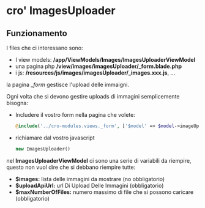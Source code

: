 # cro' ImagesUploader

## Funzionamento
I files che ci interessano sono:
- I view models: **/app/ViewModels/Images/ImagesUploaderViewModel**
- una pagina php **/view/images/imagesUploader/_form.blade.php**
- i js: **/resources/js/images/imagesUploader/_images.xxx.js**, ...

la pagina __form_ gestisce l'upload delle immaigni.

Ogni volta che si devono gestire uploads di immagini semplicemente bisogna:
- Includere il vostro form nella pagina che volete:

  ```php 
  @include('../cro-modules.views._form', ['$model' => $model->imageUploaderViewModel])
  ```

- richiamare dal vostro javascript

  ```php 
  new ImagesUploader()
  ```

nel **ImagesUploaderViewModel** ci sono una serie di variabili da riempire, questo non vuol dire che si debbano riempire tutte:

- **$images:** lista delle immagini da mostrare (no obbligatorio)
- **$uploadApiUrl:** url Di Upload Delle Immagini (obbligatorio)
- **$maxNumberOfFiles:** numero massimo di file che si possono caricare (obbligatorio)
